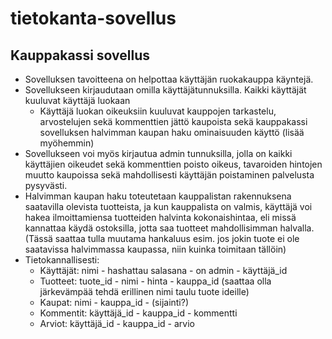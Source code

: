 # tietokanta-sovellus

## Kauppakassi sovellus
- Sovelluksen tavoitteena on helpottaa käyttäjän ruokakauppa käyntejä.
- Sovellukseen kirjaudutaan omilla käyttäjätunnuksilla. Kaikki käyttäjät kuuluvat käyttäjä luokaan
  - Käyttäjä luokan oikeuksiin kuuluvat kauppojen tarkastelu, arvostelujen sekä kommenttien jättö kaupoista sekä kauppakassi sovelluksen halvimman kaupan haku ominaisuuden käyttö (lisää myöhemmin)
- Sovellukseen voi myös kirjautua admin tunnuksilla, jolla on kaikki käyttäjien oikeudet sekä kommenttien poisto oikeus, tavaroiden hintojen muutto kaupoissa sekä mahdollisesti käyttäjän poistaminen palvelusta pysyvästi.
- Halvimman kaupan haku toteutetaan kauppalistan rakennuksena saatavilla olevista tuotteista, ja kun kauppalista on valmis, käyttäjä voi hakea ilmoittamiensa tuotteiden halvinta kokonaishintaa, eli missä kannattaa käydä ostoksilla, jotta saa tuotteet mahdollisimman halvalla. (Tässä saattaa tulla muutama  hankaluus esim. jos jokin tuote ei ole saatavissa halvimmassa kaupassa, niin kuinka toimitaan tällöin) 
- Tietokannallisesti:
  - Käyttäjät: nimi - hashattau salasana - on admin - käyttäjä_id
  - Tuotteet: tuote_id - nimi - hinta - kauppa_id (saattaa olla järkevämpää tehdä erillinen nimi taulu tuote ideille)
  - Kaupat: nimi - kauppa_id - (sijainti?)
  - Kommentit: käyttäjä_id - kauppa_id - kommentti
  - Arviot: käyttäjä_id - kauppa_id - arvio
